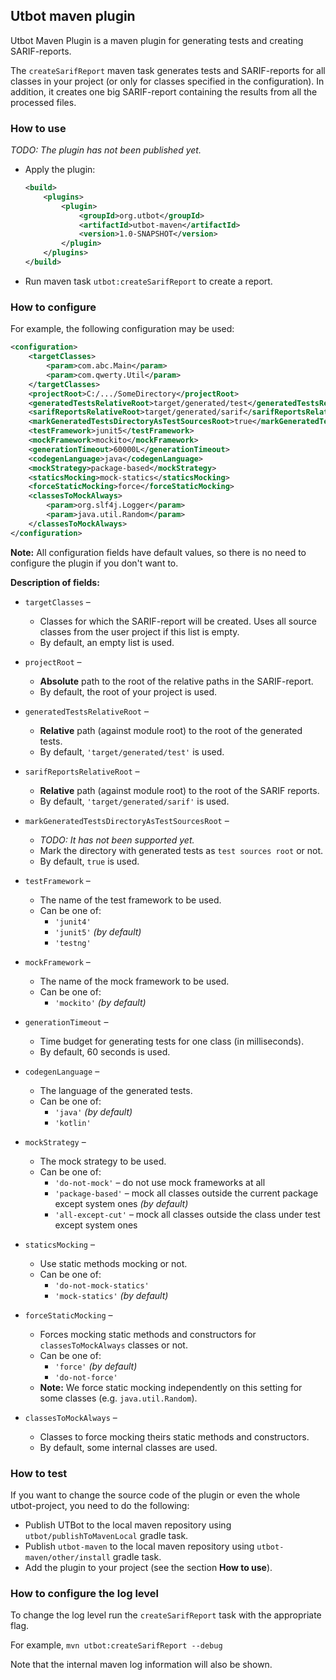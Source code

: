 ## Utbot maven plugin

Utbot Maven Plugin is a maven plugin for generating tests and creating SARIF-reports.

The `createSarifReport` maven task generates tests and SARIF-reports for all classes in your project (or only for classes specified in the configuration).
In addition, it creates one big SARIF-report containing the results from all the processed files.


### How to use

_TODO: The plugin has not been published yet._

- Apply the plugin:
  ```XML
  <build>
      <plugins>
          <plugin>
              <groupId>org.utbot</groupId>
              <artifactId>utbot-maven</artifactId>
              <version>1.0-SNAPSHOT</version>
          </plugin>
      </plugins>
  </build>
  ```

- Run maven task `utbot:createSarifReport` to create a report.


### How to configure

For example, the following configuration may be used:

```XML
<configuration>
    <targetClasses>
        <param>com.abc.Main</param>
        <param>com.qwerty.Util</param>
    </targetClasses>
    <projectRoot>C:/.../SomeDirectory</projectRoot>
    <generatedTestsRelativeRoot>target/generated/test</generatedTestsRelativeRoot>
    <sarifReportsRelativeRoot>target/generated/sarif</sarifReportsRelativeRoot>
    <markGeneratedTestsDirectoryAsTestSourcesRoot>true</markGeneratedTestsDirectoryAsTestSourcesRoot>
    <testFramework>junit5</testFramework>
    <mockFramework>mockito</mockFramework>
    <generationTimeout>60000L</generationTimeout>
    <codegenLanguage>java</codegenLanguage>
    <mockStrategy>package-based</mockStrategy>
    <staticsMocking>mock-statics</staticsMocking>
    <forceStaticMocking>force</forceStaticMocking>
    <classesToMockAlways>
        <param>org.slf4j.Logger</param>
        <param>java.util.Random</param>
    </classesToMockAlways>
</configuration>
```

**Note:** All configuration fields have default values, so there is no need to configure the plugin if you don't want to.

**Description of fields:**
- `targetClasses` &ndash;
    - Classes for which the SARIF-report will be created.
      Uses all source classes from the user project if this list is empty.
    - By default, an empty list is used.

- `projectRoot` &ndash;
    - **Absolute** path to the root of the relative paths in the SARIF-report.
    - By default, the root of your project is used.

- `generatedTestsRelativeRoot` &ndash;
    - **Relative** path (against module root) to the root of the generated tests.
    - By default, `'target/generated/test'` is used.

- `sarifReportsRelativeRoot` &ndash;
    - **Relative** path (against module root) to the root of the SARIF reports.
    - By default, `'target/generated/sarif'` is used.

- `markGeneratedTestsDirectoryAsTestSourcesRoot` &ndash;
    - _TODO: It has not been supported yet._
    - Mark the directory with generated tests as `test sources root` or not.
    - By default, `true` is used.

- `testFramework` &ndash;
    - The name of the test framework to be used.
    - Can be one of:
        - `'junit4'`
        - `'junit5'` _(by default)_
        - `'testng'`

- `mockFramework` &ndash;
    - The name of the mock framework to be used.
    - Can be one of:
        - `'mockito'` _(by default)_

- `generationTimeout` &ndash;
    - Time budget for generating tests for one class (in milliseconds).
    - By default, 60 seconds is used.

- `codegenLanguage` &ndash;
    - The language of the generated tests.
    - Can be one of:
        - `'java'` _(by default)_
        - `'kotlin'`

- `mockStrategy` &ndash;
    - The mock strategy to be used.
    - Can be one of:
        - `'do-not-mock'` &ndash; do not use mock frameworks at all
        - `'package-based'` &ndash; mock all classes outside the current package except system ones _(by default)_
        - `'all-except-cut'` &ndash; mock all classes outside the class under test except system ones

- `staticsMocking` &ndash;
    - Use static methods mocking or not.
    - Can be one of:
        - `'do-not-mock-statics'`
        - `'mock-statics'` _(by default)_

- `forceStaticMocking` &ndash;
    - Forces mocking static methods and constructors for `classesToMockAlways` classes or not.
    - Can be one of:
        - `'force'` _(by default)_
        - `'do-not-force'`
    - **Note:** We force static mocking independently on this setting for some classes (e.g. `java.util.Random`).

- `classesToMockAlways` &ndash;
    - Classes to force mocking theirs static methods and constructors.
    - By default, some internal classes are used.


### How to test

If you want to change the source code of the plugin or even the whole utbot-project,
you need to do the following:
- Publish UTBot to the local maven repository using `utbot/publishToMavenLocal` gradle task.
- Publish `utbot-maven` to the local maven repository using `utbot-maven/other/install` gradle task.
- Add the plugin to your project (see the section __How to use__).

### How to configure the log level

To change the log level run the `createSarifReport` task with the appropriate flag.

For example, `mvn utbot:createSarifReport --debug`

Note that the internal maven log information will also be shown.
